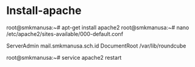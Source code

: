# Install-apache
root@smkmanusa:~# apt-get install apache2
root@smkmanusa:~# nano /etc/apache2/sites-available/000-default.conf

ServerAdmin mail.smkmanusa.sch.id
DocumentRoot /var/lib/roundcube

root@smkmanusa:~# service apache2 restart
